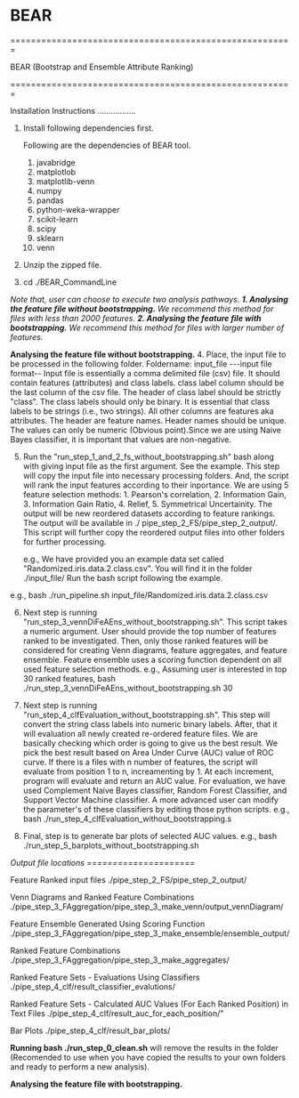 # BEAR
=======================================================


BEAR (Bootstrap and Ensemble Attribute Ranking)

=======================================================

Installation Instructions
.................
1. Install following dependencies first.



	Following are the dependencies of BEAR tool.
	1. javabridge
	2. matplotlob
	3. matplotlib-venn
	4. numpy
	5. pandas
	6. python-weka-wrapper
	7. scikit-learn
	8. scipy
	9. sklearn
	10. venn

2. Unzip the zipped file.
3. cd ./BEAR_CommandLine

*Note that, user can choose to execute two analysis pathways.
	**1. Analysing the feature file without bootstrapping.**
	 	We recommend this method for files with less than 2000 features.
	**2. Analysing the feature file with bootstrapping.**
		We recommend this method for files with larger number of features.*

**Analysing the feature file without bootstrapping.**
4. Place, the input file to be processed in the following folder.
	Foldername:  input_file
---input file format--
Input file is essentially a comma delimited file (csv) file.
It should contain features (attributes) and class labels.
class label column should be the last column of the csv file.
The header of class label should be strictly "class".
The class labels should only be binary.
It is essential that class labels to be strings (i.e., two strings).
All other columns are features aka attributes. 
The header are feature names.
Header names should be unique.
The values can only be numeric (Obvious point).Since we are using Naive Bayes classifier, it is important that values are non-negative.


5. Run the "run_step_1_and_2_fs_without_bootstrapping.sh" bash along with giving input file as the first argument.
   See the example. This step will copy the input file into necessary processing folders.
   And, the script will rank the input features according to their inportance.
   We are using 5 feature selection methods: 1. Pearson's correlation, 2. Information Gain, 3. Information Gain Ratio, 4. Relief,  5.     Symmetrical Uncertainity. The output will be new reordered datasets according to feature rankings. The output will be available in ./ pipe_step_2_FS/pipe_step_2_output/. This script will further copy the reordered output files into other folders for further processing.
   
	e.g., We have provided you an example data set called "Randomized.iris.data.2.class.csv".
     	      You will find it in the folder ./input_file/
	      Run the bash script following the example. 
	      
e.g.,
bash ./run_pipeline.sh input_file/Randomized.iris.data.2.class.csv

6. Next step is running "run_step_3_vennDiFeAEns_without_bootstrapping.sh".
   This script takes a numeric argument. User should provide the top number of features ranked to be investigated.
   Then, only those ranked features will be considered for creating Venn diagrams, feature aggregates, and feature ensemble.
   Feature ensemble uses a scoring function dependent on all used feature selection methods. 
   e.g.,
   Assuming user is interested in top 30 ranked features,
   bash ./run_step_3_vennDiFeAEns_without_bootstrapping.sh 30
   
7. Next step is running "run_step_4_clfEvaluation_without_bootstrapping.sh". This step will convert the string class labels into numeric       binary labels. After, that it will evaluation all newly created re-ordered feature files. We are basically checking which order is going    to give us the best result. We pick the best result based on Area Under Curve (AUC) value of ROC curve. If there is a files with n number of features, the script will evaluate from position 1 to n, increamenting by 1. At each increment, program will evaluate and return an AUC value. For evaluation, we have used Complement Naive Bayes classifier, Random Forest Classifier, and Support Vector Machine classifier. A more advanced user can modify the parameter's of these classifiers by editing those python scripts.
e.g.,
	bash ./run_step_4_clfEvaluation_without_bootstrapping.s	

8. Final, step is to generate bar plots of selected AUC values. 
e.g.,
	bash ./run_step_5_barplots_without_bootstrapping.sh
	
*Output file locations*
*=====================*

Feature Ranked input files
./pipe_step_2_FS/pipe_step_2_output/

Venn Diagrams and Ranked Feature Combinations
./pipe_step_3_FAggregation/pipe_step_3_make_venn/output_vennDiagram/

Feature Ensemble Generated Using Scoring Function
./pipe_step_3_FAggregation/pipe_step_3_make_ensemble/ensemble_output/

Ranked Feature Combinations
./pipe_step_3_FAggregation/pipe_step_3_make_aggregates/

Ranked Feature Sets - Evaluations Using Classifiers
./pipe_step_4_clf/result_classifier_evalutions/

Ranked Feature Sets - Calculated AUC Values (For Each Ranked Position) in Text Files
./pipe_step_4_clf/result_auc_for_each_position/"

Bar Plots
./pipe_step_4_clf/result_bar_plots/

**Running bash ./run_step_0_clean.sh** will remove the results in the folder (Recomended to use when you have copied the results to your own folders and ready to perform a new analysis).

	
**Analysing the feature file with bootstrapping.**

